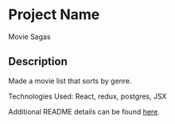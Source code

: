 # Project Name

Movie Sagas

## Description

Made a movie list that sorts by genre.

Technologies Used:
React,
redux,
postgres,
JSX

Additional README details can be found [here](https://github.com/PrimeAcademy/readme-template/blob/master/README.md).
